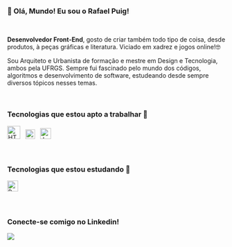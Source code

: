 ### 👋 Olá, Mundo! Eu sou o Rafael Puig!

<br />

**Desenvolvedor Front-End**, gosto de criar também todo tipo de coisa, desde produtos, à peças gráficas e literatura. Viciado em xadrez e jogos online!🤓

Sou Arquiteto e Urbanista de formação e mestre em Design e Tecnologia, ambos pela UFRGS. Sempre fui fascinado pelo mundo dos códigos, algoritmos e desenvolvimento de software, estudeando desde sempre diversos tópicos nesses temas.

<br />

###  Tecnologias que estou apto a trabalhar 🚀

<div>
  <img src="https://upload.wikimedia.org/wikipedia/commons/thumb/6/61/HTML5_logo_and_wordmark.svg/2048px-HTML5_logo_and_wordmark.svg.png" width="30" title="HTML5"/> &nbsp;
  <img src="https://user-images.githubusercontent.com/95223411/196292669-67de2a7e-054a-4f29-af93-d6b712600217.png" width="22" title="CSS3"/> &nbsp;
  <img src="https://user-images.githubusercontent.com/95223411/196292866-3b6775ea-828c-43a2-9962-0b7fcd8d93a1.png" width="25" title="JavaScript"/> &nbsp;
</div>

<br />
<br />

###  Tecnologias que estou estudando 🌱

<div>
  <img src="https://user-images.githubusercontent.com/95223411/196293066-34d55e79-5d0d-4a31-a928-a69325e7dc27.png" width="25" title="React"/> &nbsp;
</div>

<br />
<br />

### Conecte-se comigo no Linkedin!

[<img src="https://img.shields.io/badge/linkedin-%230077B5.svg?&style=for-the-badge&logo=linkedin&logoColor=white" />](https://www.linkedin.com/in/rafael-puig/)
